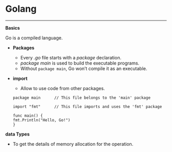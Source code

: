 # Golang
--------

**Basics**

Go is a compiled language.

* **Packages**

    * Every *.go* file starts with a *package* declaration.
    * *package main* is used to build the executable programs.
    * Without `package main`, Go won’t compile it as an executable.

* **import** 

    * Allow to use code from other packages.

    ```
    package main      // This file belongs to the 'main' package

    import "fmt"      // This file imports and uses the 'fmt' package

    func main() {
    fmt.Println("Hello, Go!")
    }
    ```
**data Types**
 
* To get the details of memory allocation for the operation.
